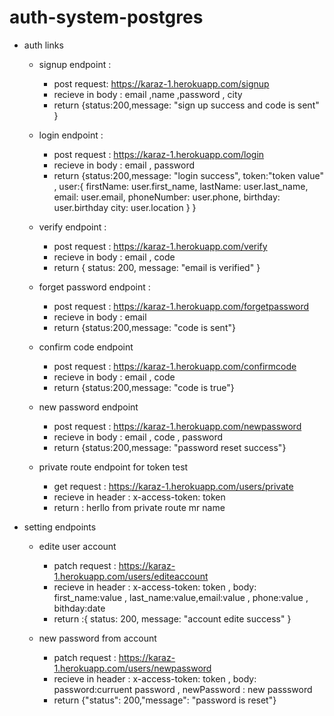 # auth-system-postgres

- auth links

  - signup endpoint :

    - post request: https://karaz-1.herokuapp.com/signup
    - recieve in body : email ,name ,password , city
    - return {status:200,message: "sign up success and code is sent" }

  - login endpoint :

    - post request : https://karaz-1.herokuapp.com/login
    - recieve in body : email , password
    - return {status:200,message: "login success", token:"token value" ,
      user:{
      firstName: user.first_name,
      lastName: user.last_name,
      email: user.email,
      phoneNumber: user.phone,
      birthday: user.birthday
      city: user.location
      }
      }

  - verify endpoint :

    - post request : https://karaz-1.herokuapp.com/verify
    - recieve in body : email , code
    - return { status: 200, message: "email is verified" }

  - forget password endpoint :

    - post request : https://karaz-1.herokuapp.com/forgetpassword
    - recieve in body : email
    - return {status:200,message: "code is sent"}

  - confirm code endpoint

    - post request : https://karaz-1.herokuapp.com/confirmcode
    - recieve in body : email , code
    - return {status:200,message: "code is true"}

  - new password endpoint

    - post request : https://karaz-1.herokuapp.com/newpassword
    - recieve in body : email , code , password
    - return {status:200,message: "password reset success"}

  - private route endpoint for token test
    - get request : https://karaz-1.herokuapp.com/users/private
    - recieve in header : x-access-token: token
    - return : herllo from private route mr name

* setting endpoints

  - edite user account

    - patch request : https://karaz-1.herokuapp.com/users/editeaccount
    - recieve in header : x-access-token: token , body: first_name:value , last_name:value,email:value , phone:value , bithday:date
    - return :{ status: 200, message: "account edite success" }

  - new password from account
    - patch request : https://karaz-1.herokuapp.com/users/newpassword
    - recieve in header : x-access-token: token , body: password:curruent password , newPassword : new passsword
    - return {"status": 200,"message": "password is reset"}
